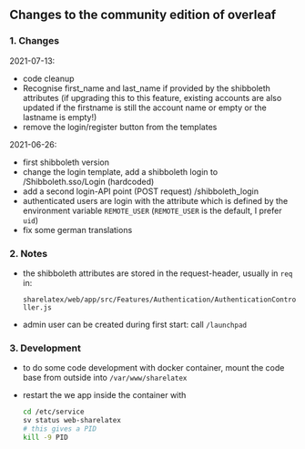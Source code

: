 ## Changes to the community edition of overleaf

### 1. Changes

2021-07-13:

- code cleanup
- Recognise first_name and last_name if provided by the shibboleth attributes (if upgrading this to this feature, existing accounts are also updated if the firstname is still the account name or empty or the lastname is empty!)
- remove the login/register button from the templates

2021-06-26:

- first shibboleth version
- change the login template, add a shibboleth login to /Shibboleth.sso/Login (hardcoded)
- add a second login-API point (POST request) /shibboleth_login
- authenticated users are login with the attribute which is defined by the environment variable `REMOTE_USER` (`REMOTE_USER` is the default, I prefer `uid`)
- fix some german translations

### 2. Notes

- the shibboleth attributes are stored in the request-header, usually in `req` in:

  `sharelatex/web/app/src/Features/Authentication/AuthenticationController.js`

- admin user can be created during first start: call `/launchpad`

### 3. Development

- to do some code development with docker container, mount the code base from outside into `/var/www/sharelatex`

- restart the we app inside the container with

  ```bash
  cd /etc/service
  sv status web-sharelatex
  # this gives a PID
  kill -9 PID
  ```

  

